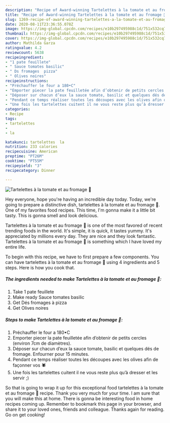 ```yaml
---
description: "Recipe of Award-winning Tartelettes à la tomate et au fromage 🎃"
title: "Recipe of Award-winning Tartelettes à la tomate et au fromage 🎃"
slug: 1269-recipe-of-award-winning-tartelettes-a-la-tomate-et-au-fromage
date: 2020-08-11T23:36:55.078Z
image: https://img-global.cpcdn.com/recipes/e10b297495988c1d/751x532cq70/tartelettes-a-la-tomate-et-au-fromage-🎃-photo-principale-de-la-recette.jpg
thumbnail: https://img-global.cpcdn.com/recipes/e10b297495988c1d/751x532cq70/tartelettes-a-la-tomate-et-au-fromage-🎃-photo-principale-de-la-recette.jpg
cover: https://img-global.cpcdn.com/recipes/e10b297495988c1d/751x532cq70/tartelettes-a-la-tomate-et-au-fromage-🎃-photo-principale-de-la-recette.jpg
author: Mathilda Garza
ratingvalue: 4.2
reviewcount: 5638
recipeingredient:
- "1 pate feuillete"
- " Sauce tomates basilic"
- " Ds fromages  pizza"
- " Olives noires"
recipeinstructions:
- "Préchauffer le four a 180•C"
- "Emporter piecer la pate feuilletée afin d’obtenir de petits cercles (environ 7cm de diamètres)."
- "Déposer sur chacun d’eux la sauce tomate, basilic et quelques dés de fromage. Enfourner pour 15 minutes."
- "Pendant ce temps réaliser toutes les découpes avec les olives afin de façonner vos 🕷"
- "Une fois les tartelettes cuitent il ne vous reste plus qu’à dresser et les servir ;)"
categories:
- Recipe
tags:
- tartelettes
- 
- la

katakunci: tartelettes  la 
nutrition: 233 calories
recipecuisine: American
preptime: "PT26M"
cooktime: "PT55M"
recipeyield: "3"
recipecategory: Dinner

---
```



![Tartelettes à la tomate et au fromage 🎃](https://img-global.cpcdn.com/recipes/e10b297495988c1d/751x532cq70/tartelettes-a-la-tomate-et-au-fromage-🎃-photo-principale-de-la-recette.jpg)

Hey everyone, hope you're having an incredible day today. Today, we're going to prepare a distinctive dish, tartelettes à la tomate et au fromage 🎃. One of my favorites food recipes. This time, I'm gonna make it a little bit tasty. This is gonna smell and look delicious.



Tartelettes à la tomate et au fromage 🎃 is one of the most favored of recent trending foods in the world. It's simple, it is quick, it tastes yummy. It's appreciated by millions every day. They are nice and they look fantastic. Tartelettes à la tomate et au fromage 🎃 is something which I have loved my entire life.


To begin with this recipe, we have to first prepare a few components. You can have tartelettes à la tomate et au fromage 🎃 using 4 ingredients and 5 steps. Here is how you cook that.

<!--inarticleads1-->

##### The ingredients needed to make Tartelettes à la tomate et au fromage 🎃:

1. Take 1 pate feuillete
1. Make ready  Sauce tomates basilic
1. Get  Dés fromages à pizza
1. Get  Olives noires




<!--inarticleads2-->

##### Steps to make Tartelettes à la tomate et au fromage 🎃:

1. Préchauffer le four a 180•C
1. Emporter piecer la pate feuilletée afin d’obtenir de petits cercles (environ 7cm de diamètres).
1. Déposer sur chacun d’eux la sauce tomate, basilic et quelques dés de fromage. Enfourner pour 15 minutes.
1. Pendant ce temps réaliser toutes les découpes avec les olives afin de façonner vos 🕷
1. Une fois les tartelettes cuitent il ne vous reste plus qu’à dresser et les servir ;)




So that is going to wrap it up for this exceptional food tartelettes à la tomate et au fromage 🎃 recipe. Thank you very much for your time. I am sure that you will make this at home. There is gonna be interesting food in home recipes coming up. Remember to bookmark this page in your browser, and share it to your loved ones, friends and colleague. Thanks again for reading. Go on get cooking!
